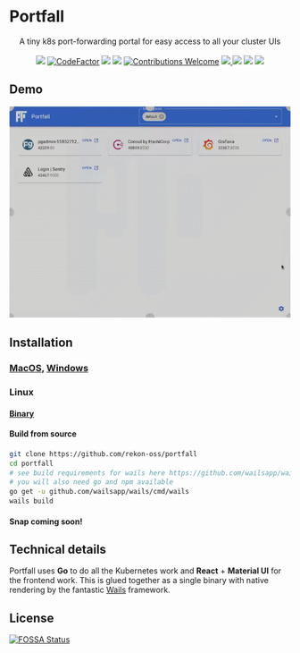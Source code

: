 # Portfall

<p align="center">
  A tiny k8s port-forwarding portal for easy access to all your cluster UIs
  <br/><br/>
  <a href="https://goreportcard.com/report/github.com/rekon-oss/portfall"><img src="https://goreportcard.com/badge/github.com/rekon-oss/portfall"/></a>
  <a href="https://www.codefactor.io/repository/github/rekon-oss/portfall"><img src="https://www.codefactor.io/repository/github/rekon-oss/portfall/badge" alt="CodeFactor" /></a>
  <a href="https://github.com/rekon-oss/portfall/blob/master/LICENSE"><img src="https://img.shields.io/badge/License-MIT-blue.svg"></a>
  <a href="https://app.fossa.com/projects/git%2Bgithub.com%2Frekon-oss%2Fportfall?ref=badge_shield" alt="FOSSA Status"><img src="https://app.fossa.com/api/projects/git%2Bgithub.com%2Frekon-oss%2Fportfall.svg?type=shield"/></a>
  <a href="https://github.com/rekon-oss/portfall/issues"><img src="https://img.shields.io/badge/contributions-welcome-brightgreen.svg?style=flat" alt="Contributions Welcome" /></a>
  <a href="https://build.snapcraft.io/user/rekon-oss/portfall" alt="Snap Status"><img src="https://build.snapcraft.io/badge/rekon-oss/portfall.svg"> </a>
  <img src="https://img.shields.io/badge/MacOS-Supported-Green.svg?style=flat"/>
  <img src="https://img.shields.io/badge/Linux-Supported-Green.svg?style=flat"/>
  <img src="https://img.shields.io/badge/Windows-Supported-Green.svg?style=flat"/>
</p>

## Demo

![Demo gif](demo.gif)

## Installation

### [MacOS](https://github.com/rekon-oss/portfall/releases/latest/download/Portfall.dmg), [Windows](https://github.com/rekon-oss/portfall/releases/latest/download/Portfall.exe)
### Linux
#### [Binary](https://github.com/rekon-oss/portfall/releases/latest/download/Portfall)
#### Build from source
```bash
git clone https://github.com/rekon-oss/portfall
cd portfall
# see build requirements for wails here https://github.com/wailsapp/wails#installation
# you will also need go and npm available
go get -u github.com/wailsapp/wails/cmd/wails
wails build
```
#### Snap coming soon!


## Technical details

Portfall uses **Go** to do all the Kubernetes work and **React** + **Material UI** for the frontend work.
This is glued together as a single binary with native rendering by the fantastic 
[Wails](https://github.com/wailsapp/wails) framework.


## License
[![FOSSA Status](https://app.fossa.io/api/projects/git%2Bgithub.com%2Frekon-oss%2Fportfall.svg?type=large)](https://app.fossa.io/projects/git%2Bgithub.com%2Frekon-oss%2Fportfall?ref=badge_large)
